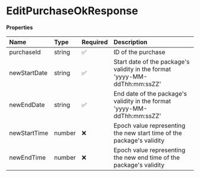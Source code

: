 # EditPurchaseOkResponse

**Properties**

| Name         | Type   | Required | Description                                                                |
| :----------- | :----- | :------- | :------------------------------------------------------------------------- |
| purchaseId   | string | ✅       | ID of the purchase                                                         |
| newStartDate | string | ✅       | Start date of the package's validity in the format 'yyyy-MM-ddThh:mm:ssZZ' |
| newEndDate   | string | ✅       | End date of the package's validity in the format 'yyyy-MM-ddThh:mm:ssZZ'   |
| newStartTime | number | ❌       | Epoch value representing the new start time of the package's validity      |
| newEndTime   | number | ❌       | Epoch value representing the new end time of the package's validity        |
